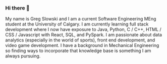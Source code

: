 ### Hi there 👋

My name is Greg Slowski and I am a current Software Engineering MEng student at the University of Calgary. I am currently learning full stack development where I now have exposure to Java, Python, C / C++, HTML / CSS / Javascript with React, SQL, and PySpark. I am passionate about data analytics (especially in the world of sports), front end development, and video game development. I have a background in Mechanical Engineering so finding ways to incorporate that knowledge base is something I am always pursuing.

<!-- ### Github Stats
[![Top Langs](https://github-readme-stats.vercel.app/api/top-langs/?username=gslowski)](https://github.com/anuraghazra/github-readme-stats)

![Greg's GitHub stats](https://github-readme-stats.vercel.app/api?username=gslowski&count_private=true) -->


<!--
**gslowski/gslowski** is a ✨ _special_ ✨ repository because its `README.md` (this file) appears on your GitHub profile.

Here are some ideas to get you started:

- 🔭 I’m currently working on ...
- 🌱 I’m currently learning ...
- 👯 I’m looking to collaborate on ...
- 🤔 I’m looking for help with ...
- 💬 Ask me about ...
- 📫 How to reach me: ...
- 😄 Pronouns: ...
- ⚡ Fun fact: ...
-->
